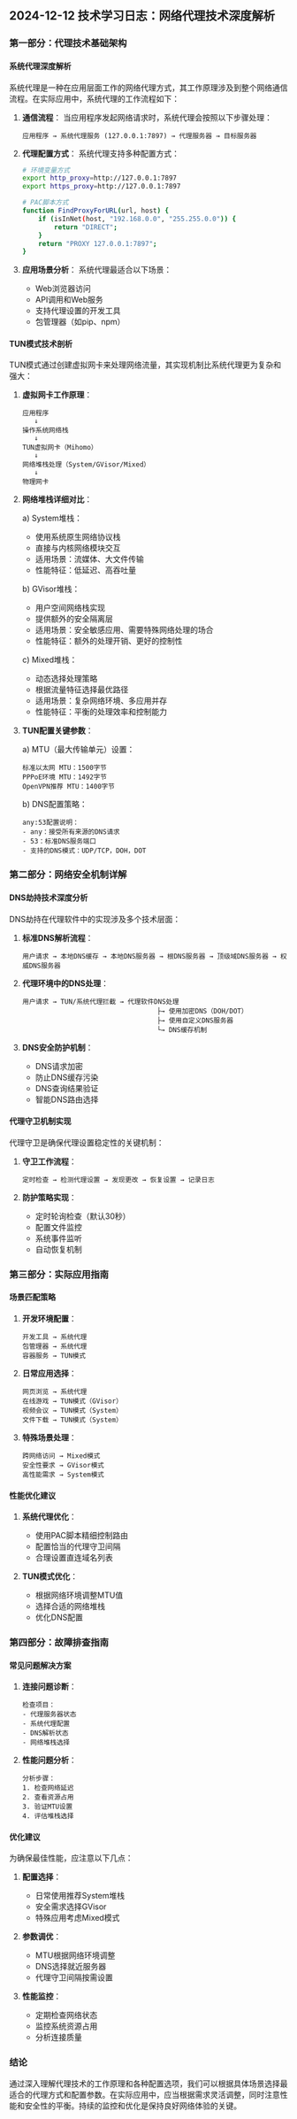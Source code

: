 ## 2024-12-12 技术学习日志：网络代理技术深度解析

### 第一部分：代理技术基础架构

#### 系统代理深度解析

系统代理是一种在应用层面工作的网络代理方式，其工作原理涉及到整个网络通信流程。在实际应用中，系统代理的工作流程如下：

1. **通信流程**：
   当应用程序发起网络请求时，系统代理会按照以下步骤处理：
   ```plaintext
   应用程序 → 系统代理服务 (127.0.0.1:7897) → 代理服务器 → 目标服务器
   ```

2. **代理配置方式**：
   系统代理支持多种配置方式：
   ```bash
   # 环境变量方式
   export http_proxy=http://127.0.0.1:7897
   export https_proxy=http://127.0.0.1:7897
   
   # PAC脚本方式
   function FindProxyForURL(url, host) {
       if (isInNet(host, "192.168.0.0", "255.255.0.0")) {
           return "DIRECT";
       }
       return "PROXY 127.0.0.1:7897";
   }
   ```

3. **应用场景分析**：
   系统代理最适合以下场景：
   - Web浏览器访问
   - API调用和Web服务
   - 支持代理设置的开发工具
   - 包管理器（如pip、npm）

#### TUN模式技术剖析

TUN模式通过创建虚拟网卡来处理网络流量，其实现机制比系统代理更为复杂和强大：

1. **虚拟网卡工作原理**：
   ```plaintext
   应用程序
      ↓
   操作系统网络栈
      ↓
   TUN虚拟网卡（Mihomo）
      ↓
   网络堆栈处理（System/GVisor/Mixed）
      ↓
   物理网卡
   ```

2. **网络堆栈详细对比**：

   a) System堆栈：
   - 使用系统原生网络协议栈
   - 直接与内核网络模块交互
   - 适用场景：流媒体、大文件传输
   - 性能特征：低延迟、高吞吐量
   
   b) GVisor堆栈：
   - 用户空间网络栈实现
   - 提供额外的安全隔离层
   - 适用场景：安全敏感应用、需要特殊网络处理的场合
   - 性能特征：额外的处理开销、更好的控制性
   
   c) Mixed堆栈：
   - 动态选择处理策略
   - 根据流量特征选择最优路径
   - 适用场景：复杂网络环境、多应用并存
   - 性能特征：平衡的处理效率和控制能力

3. **TUN配置关键参数**：

   a) MTU（最大传输单元）设置：
   ```plaintext
   标准以太网 MTU：1500字节
   PPPoE环境 MTU：1492字节
   OpenVPN推荐 MTU：1400字节
   ```

   b) DNS配置策略：
   ```plaintext
   any:53配置说明：
   - any：接受所有来源的DNS请求
   - 53：标准DNS服务端口
   - 支持的DNS模式：UDP/TCP，DOH，DOT
   ```

### 第二部分：网络安全机制详解

#### DNS劫持技术深度分析

DNS劫持在代理软件中的实现涉及多个技术层面：

1. **标准DNS解析流程**：
   ```plaintext
   用户请求 → 本地DNS缓存 → 本地DNS服务器 → 根DNS服务器 → 顶级域DNS服务器 → 权威DNS服务器
   ```

2. **代理环境中的DNS处理**：
   ```plaintext
   用户请求 → TUN/系统代理拦截 → 代理软件DNS处理
                                     ├→ 使用加密DNS（DOH/DOT）
                                     ├→ 使用自定义DNS服务器
                                     └→ DNS缓存机制
   ```

3. **DNS安全防护机制**：
   - DNS请求加密
   - 防止DNS缓存污染
   - DNS查询结果验证
   - 智能DNS路由选择

#### 代理守卫机制实现

代理守卫是确保代理设置稳定性的关键机制：

1. **守卫工作流程**：
   ```plaintext
   定时检查 → 检测代理设置 → 发现更改 → 恢复设置 → 记录日志
   ```

2. **防护策略实现**：
   - 定时轮询检查（默认30秒）
   - 配置文件监控
   - 系统事件监听
   - 自动恢复机制

### 第三部分：实际应用指南

#### 场景匹配策略

1. **开发环境配置**：
   ```plaintext
   开发工具 → 系统代理
   包管理器 → 系统代理
   容器服务 → TUN模式
   ```

2. **日常应用选择**：
   ```plaintext
   网页浏览 → 系统代理
   在线游戏 → TUN模式（GVisor）
   视频会议 → TUN模式（System）
   文件下载 → TUN模式（System）
   ```

3. **特殊场景处理**：
   ```plaintext
   跨网络访问 → Mixed模式
   安全性要求 → GVisor模式
   高性能需求 → System模式
   ```

#### 性能优化建议

1. **系统代理优化**：
   - 使用PAC脚本精细控制路由
   - 配置恰当的代理守卫间隔
   - 合理设置直连域名列表

2. **TUN模式优化**：
   - 根据网络环境调整MTU值
   - 选择合适的网络堆栈
   - 优化DNS配置

### 第四部分：故障排查指南

#### 常见问题解决方案

1. **连接问题诊断**：
   ```plaintext
   检查项目：
   - 代理服务器状态
   - 系统代理配置
   - DNS解析状态
   - 网络堆栈选择
   ```

2. **性能问题分析**：
   ```plaintext
   分析步骤：
   1. 检查网络延迟
   2. 查看资源占用
   3. 验证MTU设置
   4. 评估堆栈选择
   ```

#### 优化建议

为确保最佳性能，应注意以下几点：

1. **配置选择**：
   - 日常使用推荐System堆栈
   - 安全需求选择GVisor
   - 特殊应用考虑Mixed模式

2. **参数调优**：
   - MTU根据网络环境调整
   - DNS选择就近服务器
   - 代理守卫间隔按需设置

3. **性能监控**：
   - 定期检查网络状态
   - 监控系统资源占用
   - 分析连接质量

### 结论

通过深入理解代理技术的工作原理和各种配置选项，我们可以根据具体场景选择最适合的代理方式和配置参数。在实际应用中，应当根据需求灵活调整，同时注意性能和安全性的平衡。持续的监控和优化是保持良好网络体验的关键。